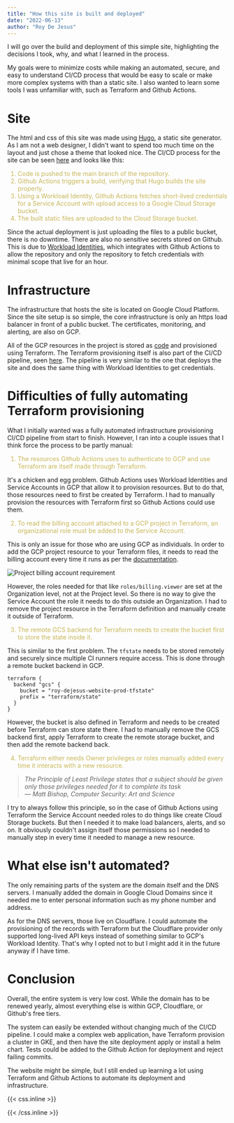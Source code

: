 ```yaml
---
title: "How this site is built and deployed"
date: "2022-06-13"
author: "Roy De Jesus"
---
```


I will go over the build and deployment of this simple site, highlighting the decisions I took, why, and what I learned in the process.

My goals were to minimize costs while making an automated, secure, and easy to understand CI/CD process that would be easy to scale or make more complex systems with than a static site. I also wanted to learn some tools I was unfamiliar with, such as Terraform and Github Actions.

# Site
The html and css of this site was made using [Hugo](https://github.com/gohugoio/hugo), a static site generator. As I am not a web designer, I didn't want to spend too much time on the layout and just chose a theme that looked nice. The CI/CD process for the site can be seen [here](https://github.com/roydejesus1031/website/blob/main/.github/workflows/deploy-website.yml) and looks like this:

1. Code is pushed to the main branch of the repository.
2. Github Actions triggers a build, verifying that Hugo builds the site properly.
3. Using a Workload Identity, Github Actions fetches short-lived credentials for a Service Account with upload access to a Google Cloud Storage bucket.
4. The built static files are uploaded to the Cloud Storage bucket.

Since the actual deployment is just uploading the files to a public bucket, there is no downtime. There are also no sensitive secrets stored on Github. This is due to [Workload Identities](https://cloud.google.com/blog/products/identity-security/enabling-keyless-authentication-from-github-actions), which integrates with Github Actions to allow the repository and only the repository to fetch credentials with minimal scope that live for an hour.

# Infrastructure
The infrastructure that hosts the site is located on Google Cloud Platform. Since the site setup is so simple, the core infrastructure is only an https load balancer in front of a public bucket. The certificates, monitoring, and alerting, are also on GCP.

All of the GCP resources in the project is stored as [code](https://github.com/roydejesus1031/website/tree/main/terraform) and provisioned using Terraform. The Terraform provisioning itself is also part of the CI/CD pipeline, seen [here](https://github.com/roydejesus1031/website/blob/main/.github/workflows/deploy-infra.yml). The pipeline is very similar to the one that deploys the site and does the same thing with Workload Identities to get credentials.

# Difficulties of fully automating Terraform provisioning
What I initially wanted was a fully automated infrastructure provisioning CI/CD pipeline from start to finish. However, I ran into a couple issues that I think force the process to be partly manual:

1. The resources Github Actions uses to authenticate to GCP and use Terraform are itself made through Terraform.

It's a chicken and egg problem. Github Actions uses Workload Identities and Service Accounts in GCP that allow it to provision resources. But to do that, those resources need to first be created by Terraform. I had to manually provision the resources with Terraform first so Github Actions could use them.

2. To read the billing account attached to a GCP project in Terraform, an organizational role must be added to the Service Account.

This is only an issue for those who are using GCP as individuals. In order to add the GCP project resource to your Terraform files, it needs to read the billing account every time it runs as per the [documentation](https://registry.terraform.io/providers/hashicorp/google/latest/docs/resources/google_project).

![Project billing account requirement](/images/terraform_billing.jpg 'Billing permissions required')

However, the roles needed for that like `roles/billing.viewer` are set at the Organization level, not at the Project level. So there is no way to give the Service Account the role it needs to do this outside an Organization. I had to remove the project resource in the Terraform definition and manually create it outside of Terraform.

3. The remote GCS backend for Terraform needs to create the bucket first to store the state inside it.

This is similar to the first problem. The `tfstate` needs to be stored remotely and securely since multiple CI runners require access. This is done through a remote bucket backend in GCP.

```hcl
terraform {
  backend "gcs" {
    bucket = "roy-dejesus-website-prod-tfstate"
    prefix = "terraform/state"
  }
}
```

However, the bucket is also defined in Terraform and needs to be created before Terraform can store state there. I had to manually remove the GCS backend first, apply Terraform to create the remote storage bucket, and then add the remote backend back.

4. Terraform either needs Owner privileges or roles manually added every time it interacts with a new resource.

> *The Principle of Least Privilege states that a subject should be given only those privileges needed for it to complete its task*<br>
> — <cite>Matt Bishop, Computer Security: Art and Science</cite>

I try to always follow this principle, so in the case of Github Actions using Terraform the Service Account needed roles to do things like create Cloud Storage buckets. But then I needed it to make load balancers, alerts, and so on. It obviously couldn't assign itself those permissions so I needed to manually step in every time it needed to manage a new resource.

# What else isn't automated?
The only remaining parts of the system are the domain itself and the DNS servers. I manually added the domain in Google Cloud Domains since it needed me to enter personal information such as my phone number and address.

As for the DNS servers, those live on Cloudflare. I could automate the provisioning of the records with Terraform but the Cloudflare provider only supported long-lived API keys instead of something similar to GCP's Workload Identity. That's why I opted not to but I might add it in the future anyway if I have time.

# Conclusion
Overall, the entire system is very low cost. While the domain has to be renewed yearly, almost everything else is within GCP, Cloudflare, or Github's free tiers.

The system can easily be extended without changing much of the CI/CD pipeline. I could make a complex web application, have Terraform provision a cluster in GKE, and then have the site deployment apply or install a helm chart. Tests could be added to the Github Action for deployment and reject failing commits.

The website might be simple, but I still ended up learning a lot using Terraform and Github Actions to automate its deployment and infrastructure.

{{< css.inline >}}
<style>
li { color: #c7b658; }
</style>
{{< /css.inline >}}